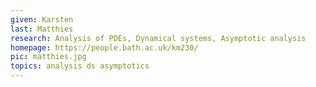 ```yaml
---
given: Karsten
last: Matthies
research: Analysis of PDEs, Dynamical systems, Asymptotic analysis
homepage: https://people.bath.ac.uk/km230/
pic: matthies.jpg
topics: analysis ds asymptotics
---
```

